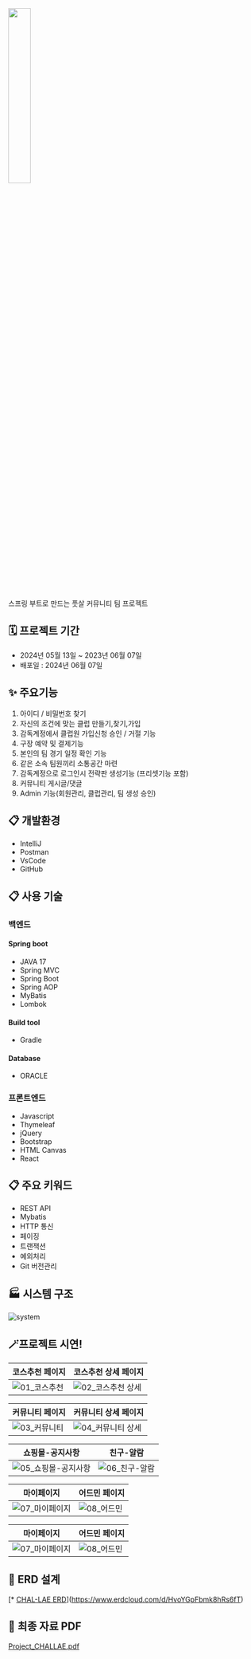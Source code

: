 <img src="[https://github.com/Gerrard0621/Project-CHALLAE/assets/165990790/e422e480-5f88-47dc-a96a-5de6271939e0](https://github.com/Gerrard0621/Project-CHALLAE/assets/160811627/22db3471-eebb-470c-a757-8b55286e84bf)" width=30%>

스프링 부트로 만드는 풋살 커뮤니티 팀 프로젝트

## 🗓 프로젝트 기간
- 2024년 05월 13일 ~ 2023년 06월 07일
- 배포일 : 2024년 06월 07일

## ✨ 주요기능
1. 아이디 / 비밀번호 찾기
2. 자신의 조건에 맞는 클럽 만들기,찾기,가입
3. 감독계정에서 클럽원 가입신청 승인 / 거절 기능
4. 구장 예약 및 결제기능 
6. 본인의 팀 경기 일정 확인 기능
7. 같은 소속 팀원끼리 소통공간 마련
8. 감독계정으로 로그인시 전략판 생성기능 (프리셋기능 포함)
9. 커뮤니티 게시글/댓글
10. Admin 기능(회원관리, 클럽관리, 팀 생성 승인)

## :clipboard: 개발환경
* IntelliJ
* Postman
* VsCode
* GitHub

## :clipboard: 사용 기술
### 백엔드
#### Spring boot
* JAVA 17
* Spring MVC
* Spring Boot 
* Spring AOP
* MyBatis
* Lombok

#### Build tool
* Gradle

#### Database
* ORACLE

### 프론트엔드
* Javascript
* Thymeleaf
* jQuery
* Bootstrap
* HTML Canvas
* React

## :clipboard: 주요 키워드
* REST API
* Mybatis
* HTTP 통신
* 페이징
* 트랜잭션
* 예외처리
* Git 버전관리

## :factory: 시스템 구조
![system](https://github.com/Gerrard0621/Project-CHALLAE/assets/165990790/c1e29dd3-59bc-41e4-aac0-7a42a3ee8204)

## 🪄프로젝트 시연!

|코스추천 페이지|코스추천 상세 페이지|
|------|---|
|![01_코스추천](https://user-images.githubusercontent.com/86715916/223703985-2de089a6-9f56-4e58-8939-d0030af101f8.gif)|![02_코스추천 상세](https://user-images.githubusercontent.com/86715916/223704287-301d4d3b-86d9-4ccf-af22-f7ca462da5ed.gif)|

|커뮤니티 페이지|커뮤니티 상세 페이지|
|------|---|
|![03_커뮤니티](https://user-images.githubusercontent.com/86715916/223704302-26ff7fee-d7ed-4d85-8b70-53013f6702a4.gif)|![04_커뮤니티 상세](https://user-images.githubusercontent.com/86715916/223704316-c736e7b5-1ca2-44cc-a14c-8252089dbfcc.gif)|

|쇼핑몰-공지사항|친구-알람|
|------|---|
|![05_쇼핑몰-공지사항](https://user-images.githubusercontent.com/86715916/223704336-a33b3be0-21b1-47d2-9cf3-e542861333f6.gif)|![06_친구-알람](https://user-images.githubusercontent.com/86715916/223704350-34147713-d5d1-4810-bfb4-7b26a66901cc.gif)|

|마이페이지|어드민 페이지|
|------|---|
|![07_마이페이지](https://user-images.githubusercontent.com/86715916/223704372-038ad154-816d-4213-8eb0-ea9f176013e5.gif)|![08_어드민](https://user-images.githubusercontent.com/86715916/223704382-95c9ad86-c34d-48b1-9286-10144351df58.gif)|

|마이페이지|어드민 페이지|
|------|---|
|![07_마이페이지](https://user-images.githubusercontent.com/86715916/223704372-038ad154-816d-4213-8eb0-ea9f176013e5.gif)|![08_어드민](https://user-images.githubusercontent.com/86715916/223704382-95c9ad86-c34d-48b1-9286-10144351df58.gif)|


## :link: ERD 설계
[* [CHAL-LAE ERD](https://github.com/didrlgus/springboot-shoppingmall/issues/1)](https://www.erdcloud.com/d/HvoYGpFbmk8hRs6fT)

## :link: 최종 자료 PDF 
[Project_CHALLAE.pdf](https://github.com/user-attachments/files/15814180/Project_CHALLAE.pdf)
